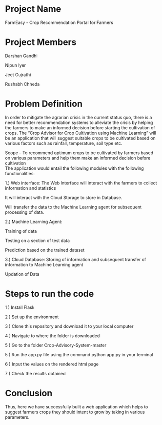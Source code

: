 # Project Name
FarmEasy - Crop Recommendation Portal for Farmers 


# Project Members
Darshan Gandhi 

Nipun Iyer

Jeet Gujrathi 

Rushabh Chheda 



# Problem Definition

In order to mitigate the agrarian crisis in the current status quo, there is a need for better recommendation systems to alleviate the crisis by helping the farmers to make an informed decision before starting the cultivation of crops. The “Crop Advisor for Crop Cultivation using Machine Learning” will be an application that will suggest suitable crops to be cultivated based on various factors such as rainfall, temperature, soil type etc. 

Scope – To recommend optimum crops to be cultivated by farmers based on various parameters and help them make an informed decision before cultivation   
The application would entail the following modules with the following functionalities:

1.) Web interface: The Web Interface will interact with the farmers to collect information and statistics

It will interact with the Cloud Storage to store in Database.

Will transfer the data to the Machine Learning agent for subsequent processing of data.

2.) Machine Learning Agent:

Training of data

Testing on a section of test data

Prediction based on the trained dataset

3.) Cloud Database: Storing of information and subsequent transfer of information to Machine Learning agent

Updation of Data

# Steps to run the code 

1 ) Install Flask 

2 ) Set up the environment

3 ) Clone this repository and download it to your local computer

4 ) Navigate to where the folder is downloaded 

5 ) Go to the folder Crop-Advisory-System-master

5 ) Run the app.py file using the command python app.py in your terminal 

6 ) Input the values on the rendered html page

7 ) Check the results obtained 


# Conclusion 

Thus, here we have successfully built a web application which helps to suggest farmers crops they should intent to grow by taking in various parameters.
